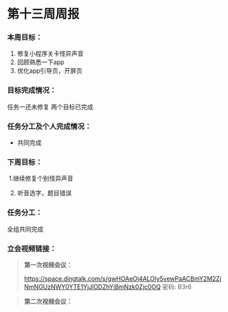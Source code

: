 # 第十三周周报

### 本周目标：

1. 修复小程序关卡怪异声音
2. 回顾熟悉一下app
3. 优化app引导页，开屏页

### 目标完成情况：

任务一还未修复	两个目标已完成

### 任务分工及个人完成情况：

- 共同完成

### 下周目标：

​	1.继续修复个别怪异声音

2. 听音选字，题目错误

### 任务分工：

全组共同完成

### 立会视频链接：

> **第一次视频会议：**
>
> https://space.dingtalk.com/s/gwHOAeOj4ALOIy5vewPaACBmY2M2ZjNmNGUzNWY0YTE1YjJlODZhYjBmNzk0Zjc0OQ 密码: B3r6

> **第二次视频会议：**
>
> 

